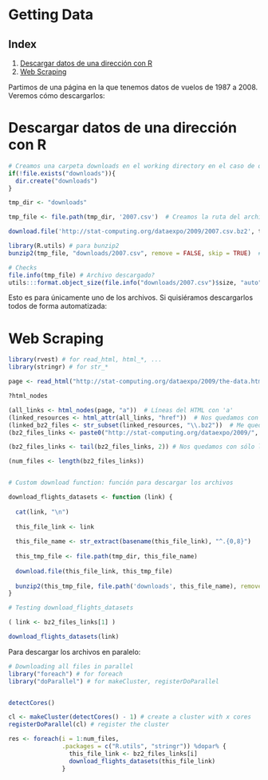 Getting Data
================

Index
-----

1.  [Descargar datos de una dirección con R](#descargar-datos-de-una-dirección-con-r)
2.  [Web Scraping](#web-scraping)

Partimos de una página en la que tenemos datos de vuelos de 1987 a 2008. Veremos cómo descargarlos:

Descargar datos de una dirección con R
======================================

``` r
# Creamos una carpeta downloads en el working directory en el caso de que no exista
if(!file.exists("downloads")){
  dir.create("downloads")
}

tmp_dir <- "downloads"

tmp_file <- file.path(tmp_dir, '2007.csv')  # Creamos la ruta del archivo que queremos

download.file('http://stat-computing.org/dataexpo/2009/2007.csv.bz2', tmp_file)  # Descargamos el archivo

library(R.utils) # para bunzip2
bunzip2(tmp_file, "downloads/2007.csv", remove = FALSE, skip = TRUE)  # Descomprimimos el archivo

# Checks
file.info(tmp_file) # Archivo descargado?
utils:::format.object_size(file.info("downloads/2007.csv")$size, "auto") # Tamaño del archivo descomprimido
```

Esto es para únicamente uno de los archivos. Si quisiéramos descargarlos todos de forma automatizada:

Web Scraping
============

``` r
library(rvest) # for read_html, html_*, ...
library(stringr) # for str_*

page <- read_html("http://stat-computing.org/dataexpo/2009/the-data.html")

?html_nodes

(all_links <- html_nodes(page, "a"))  # Líneas del HTML con 'a'
(linked_resources <- html_attr(all_links, "href"))  # Nos quedamos con los atributos de href
(linked_bz2_files <- str_subset(linked_resources, "\\.bz2"))  # Me quedo con los .bz2
(bz2_files_links <- paste0("http://stat-computing.org/dataexpo/2009/", linked_bz2_files))  # Aquí tengo los links a todos los archivos

(bz2_files_links <- tail(bz2_files_links, 2)) # Nos quedamos con sólo los dos primeros 

(num_files <- length(bz2_files_links))


# Custom download function: función para descargar los archivos

download_flights_datasets <- function (link) {
  
  cat(link, "\n")
  
  this_file_link <- link
  
  this_file_name <- str_extract(basename(this_file_link), "^.{0,8}")
  
  this_tmp_file <- file.path(tmp_dir, this_file_name)
  
  download.file(this_file_link, this_tmp_file)
  
  bunzip2(this_tmp_file, file.path('downloads', this_file_name), remove = FALSE, skip = TRUE)
}

# Testing download_flights_datasets 

( link <- bz2_files_links[1] )

download_flights_datasets(link)
```

Para descargar los archivos en paralelo:

``` r
# Downloading all files in parallel
library("foreach") # for foreach
library("doParallel") # for makeCluster, registerDoParallel


detectCores()

cl <- makeCluster(detectCores() - 1) # create a cluster with x cores
registerDoParallel(cl) # register the cluster

res <- foreach(i = 1:num_files, 
               .packages = c("R.utils", "stringr")) %dopar% {
                 this_file_link <- bz2_files_links[i]
                 download_flights_datasets(this_file_link)
               }
```
